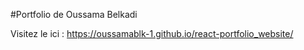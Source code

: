 #Portfolio de Oussama Belkadi 

Visitez le ici : https://oussamablk-1.github.io/react-portfolio_website/

